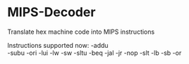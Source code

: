 # MIPS-Decoder
Translate hex machine code into MIPS instructions
  
Instructions supported now:
-addu  
-subu
-ori
-lui
-lw
-sw
-sltu
-beq
-jal
-jr
-nop
-slt
-lb
-sb
-or
